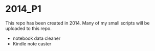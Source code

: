 # 2014_P1

This repo has been created in 2014. Many of my small scripts will be uploaded to this repo.

- notebook data cleaner
- Kindle note caster